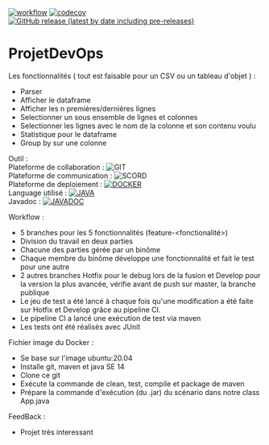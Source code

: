 [![workflow](https://github.com/pixel38320/ProjetDevOps/actions/workflows/workflow.yml/badge.svg)](https://github.com/pixel38320/ProjetDevOps/actions/workflows/workflow.yml)
[![codecov](https://codecov.io/gh/pixel38320/ProjetDevOps/branch/master/graph/badge.svg?token=DMHKXM5VIC)](https://codecov.io/gh/pixel38320/ProjetDevOps)
[![GitHub release (latest by date including pre-releases)](https://img.shields.io/github/v/release/pixel38320/ProjetDevOps?include_prereleases)](https://github.com/pixel38320/ProjetDevOps/releases/tag/1.0)

# ProjetDevOps
Les fonctionnalités ( tout est faisable pour un CSV ou un tableau d'objet ) :
 - Parser
 - Afficher le dataframe
 - Afficher les n premières/dernières lignes
 - Selectionner un sous ensemble de lignes et colonnes
 - Selectionner les lignes avec le nom de la colonne et son contenu voulu
 - Statistique pour le dataframe 
 - Group by sur une colonne

Outil :<br>
 Plateforme de collaboration : ![GIT](https://img.shields.io/badge/GitHub-100000?style=for-the-badge&logo=github&logoColor=white)<br>
 Plateforme de communication : ![SCORD](https://img.shields.io/badge/Discord-7289DA?style=for-the-badge&logo=discord&logoColor=white)<br>
 Plateforme de deploiement : [![DOCKER](https://img.shields.io/badge/Docker-blue?style=for-the-badge&logo=docker&logoColor=white)](https://hub.docker.com/repository/docker/loris38/devops)<br>
 Language utilisé : [![JAVA](https://img.shields.io/badge/Java%20SE%2014-orange?style=for-the-badge&logo=java&logoColor=white)](https://www.oracle.com/java/technologies/javase/jdk14-archive-downloads.html)<br>
 Javadoc : [![JAVADOC](https://img.shields.io/badge/Java%20doc-grey?style=for-the-badge&logo=java&logoColor=white)](https://pixel38320.github.io/ProjetDevOps/doc/)

Workflow :
 - 5 branches pour les 5 fonctionnalités (feature-<fonctionalité>)
 - Division du travail en deux parties
 - Chacune des parties gérée par un binôme
 - Chaque membre du binôme développe une fonctionnalité et fait le test pour une autre
 - 2 autres branches Hotfix pour le debug lors de la fusion et Develop pour la version la plus avancée, vérifie avant de push sur master, la branche publique
 - Le jeu de test a été lancé à chaque fois qu'une modification a été faite sur Hotfix et Develop grâce au pipeline CI.
 - Le pipeline CI a lancé une exécution de test via maven 
 - Les tests ont été réalisés avec JUnit

Fichier image du Docker :
 - Se base sur l'image ubuntu:20.04
 - Installe git, maven et java SE 14
 - Clone ce git
 - Exécute la commande de clean, test, compile et package de maven
 - Prépare la commande d'exécution (du .jar) du scénario dans notre class App.java
 
FeedBack :
 - Projet très interessant
